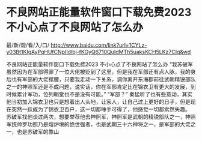 # 不良网站正能量软件窗口下载免费2023 不小心点了不良网站了怎么办

最/新/观/看/入/口/ http://www.baidu.com/link?url=1CYLz-y03Bt1KIgAyPqHUfCNpIIdlbj-fKGyQ6710QuIdMTh5uaksKCH5LKz7CIq&wd

不良网站正能量软件窗口下载免费2023 不小心点了不良网站了怎么办
“我苏破军虽然因为在军部得罪了一位大佬被贬到了这里，但是我在军部还有点人脉，我的身后也有军部的大佬撑腰，只要我走动一下关系，调你离开东海郡前往武朝精锐部队之一的神照军还是不成问题，说实话，你在军部肯定比在锦衣卫有更大的发展，到时候累计军功，位列朝堂也不是没有可能。”
    “军部？”
    秦猛听了也有些意动，其实他当初加入锦衣卫也只是想着出人头地，让家人，让自己过上更好的日子，但是现在突然一跃成为了锦衣卫百户，这一切都唾手可得了，他感觉一切都索然失趣。
    苏破军找他谈过两次，想要举荐他去神照军，神照军是武朝的精锐部队之一，神照军统帅罗功照乃是熔炉境的绝世强者，也是武朝三十六神将之一，是军部的大佬之一，也是苏破军的靠山
